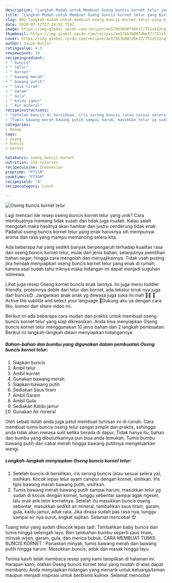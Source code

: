 ```yaml
---
description: "Langkah Mudah untuk Membuat Oseng buncis kornet telur yang Bikin Ngiler"
title: "Langkah Mudah untuk Membuat Oseng buncis kornet telur yang Bikin Ngiler"
slug: 881-langkah-mudah-untuk-membuat-oseng-buncis-kornet-telur-yang-bikin-ngiler
date: 2020-07-12T17:24:52.759Z
image: https://img-global.cpcdn.com/recipes/ae57bb3b007dbe37/751x532cq70/oseng-buncis-kornet-telur-foto-resep-utama.jpg
thumbnail: https://img-global.cpcdn.com/recipes/ae57bb3b007dbe37/751x532cq70/oseng-buncis-kornet-telur-foto-resep-utama.jpg
cover: https://img-global.cpcdn.com/recipes/ae57bb3b007dbe37/751x532cq70/oseng-buncis-kornet-telur-foto-resep-utama.jpg
author: Jacob Butler
ratingvalue: 4.3
reviewcount: 10
recipeingredient:
- " buncis"
- " telur"
- " kornet"
- " bawang merah"
- " bawang putih"
- " Saus tiram"
- " Garam"
- " Gula"
- " Kaldu jamur"
- " Air mineral"
recipeinstructions:
- "Setelah buncis di bersihkan, iris serong buncis (atau sesuai selera ya), sisihkan. Kocok lepas telur ayam campur dengan kornet, sisihkan. Iris tipis bawang merah bawang putih, sisihkan."
- "Tumis bawang merah bawang putih sampai harum, masukkan telur yg sudah di kocok dengan kornet, tunggu sebentar sampai agak ngeset, lalu orak arik telor kornetnya. Setelah itu masukkan buncis oseng sebentar, masukkan sedikit air mineral, tambahkan saus tiram, garam, gula, kaldu jamur, aduk rata. Jika dirasa sudah pas rasa nya, tunggu sampai air nya surut, angkat sajikan. Selamat mencoba! 😍"
categories:
- Resep
tags:
- oseng
- buncis
- kornet

katakunci: oseng buncis kornet 
nutrition: 155 calories
recipecuisine: Indonesian
preptime: "PT11M"
cooktime: "PT35M"
recipeyield: "4"
recipecategory: Lunch

---
```



![Oseng buncis kornet telur](https://img-global.cpcdn.com/recipes/ae57bb3b007dbe37/751x532cq70/oseng-buncis-kornet-telur-foto-resep-utama.jpg)

Lagi mencari ide resep oseng buncis kornet telur yang unik? Cara membuatnya memang tidak susah dan tidak juga mudah. Kalau salah mengolah maka hasilnya akan hambar dan justru cenderung tidak enak. Padahal oseng buncis kornet telur yang enak harusnya sih mempunyai aroma dan rasa yang mampu memancing selera kita.

Ada beberapa hal yang sedikit banyak berpengaruh terhadap kualitas rasa dari oseng buncis kornet telur, mulai dari jenis bahan, selanjutnya pemilihan bahan segar, hingga cara mengolah dan menyajikannya. Tidak usah pusing jika hendak menyiapkan oseng buncis kornet telur yang enak di rumah, karena asal sudah tahu triknya maka hidangan ini dapat menjadi suguhan istimewa.

Lihat juga resep Oseng kornet buncis enak lainnya. Ini juga menu toddler friendly, proteinnya doble dari telur dan kornet, ada tekstur kriuk nya juga dari buncis😍. Jangankan anak anak yg dewasa juga suka ini mah 🤭😆 💜 Active the subtitle and select your language 💜Dukung aku ya dengan cara like, komen dan share video ini.


Berikut ini ada beberapa cara mudah dan praktis untuk membuat oseng buncis kornet telur yang siap dikreasikan. Anda bisa menyiapkan Oseng buncis kornet telur menggunakan 10 jenis bahan dan 2 langkah pembuatan. Berikut ini langkah-langkah dalam menyiapkan hidangannya.

<!--inarticleads1-->

##### Bahan-bahan dan bumbu yang digunakan dalam pembuatan Oseng buncis kornet telur:

1. Siapkan  buncis
1. Ambil  telur
1. Ambil  kornet
1. Gunakan  bawang merah
1. Siapkan  bawang putih
1. Sediakan  Saus tiram
1. Ambil  Garam
1. Ambil  Gula
1. Sediakan  Kaldu jamur
1. Gunakan  Air mineral


Oleh sebab itulah anda juga patut membuat tumisan ini di rumah. Cara membuat tumis buncis oseng telur sangat simple dan praktis, sehingga anda tidak akan merasa sulit ketika berada di dapur. Tidak hanya itu, bahan dan bumbu yang dibutuhkannya pun bisa anda temukan. Tumis bumbu bawang putih dan cabai merah hingga bawang putihnya mengeluarkan wangi. 

<!--inarticleads2-->

##### Langkah-langkah menyiapkan Oseng buncis kornet telur:

1. Setelah buncis di bersihkan, iris serong buncis (atau sesuai selera ya), sisihkan. Kocok lepas telur ayam campur dengan kornet, sisihkan. Iris tipis bawang merah bawang putih, sisihkan.
1. Tumis bawang merah bawang putih sampai harum, masukkan telur yg sudah di kocok dengan kornet, tunggu sebentar sampai agak ngeset, lalu orak arik telor kornetnya. Setelah itu masukkan buncis oseng sebentar, masukkan sedikit air mineral, tambahkan saus tiram, garam, gula, kaldu jamur, aduk rata. Jika dirasa sudah pas rasa nya, tunggu sampai air nya surut, angkat sajikan. Selamat mencoba! 😍


Tuang telur yang sudah dikocok lepas tadi. Tambahkan baby buncis dan tumis hingga setengah layu. Beri tambahan bumbu seperti saus tiram, minyak wijen, garam, gula, dan merica bubuk. CARA MEMBUAT TUMIS BUNCIS KORNET : Panaskan minyak, tumis bawang merah dan bawang putih hingga harum. Masukkan buncis, aduk dan masak hingga layu. 

Terima kasih telah membaca resep yang kami tampilkan di halaman ini. Harapan kami, olahan Oseng buncis kornet telur yang mudah di atas dapat membantu Anda menyiapkan hidangan yang menarik untuk keluarga/teman maupun menjadi inspirasi untuk berbisnis kuliner. Selamat mencoba!
